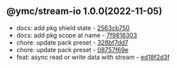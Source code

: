 <a name="1.0.0">

## @ymc/stream-io 1.0.0(2022-11-05)</a> 
- docs: add pkg shield state - [2563cb750](https://github.com/ymc-github/js-idea/commit/32563cb75013ea106c011e39213590653da35fb7 "docs(core): add pkg shield state&#10;&#10;update lin,tes state in readme.md&#10;update banner in dist&#10;&#10;generated by ymc@robot")
- docs: add pkg scope at name - [7f9816303](https://github.com/ymc-github/js-idea/commit/17f9816303affed7df6cf9d56cf31f4ee2c7cbd5 "docs(core): add pkg scope at name&#10;&#10;export setClassConstructor and alias&#10;export setClassMethod and alias&#10;export mixClass and alias&#10;export setClassMethodAlias&#10;&#10;generated by ymc@robot")
- chore: update pack preset - [328bf7dd7](https://github.com/ymc-github/js-idea/commit/6328bf7dd735cc3353346082cf7312ede56e98c1 "chore(core): update pack preset&#10;&#10;define extend handle in base file&#10;extend prototype in enhance file&#10;&#10;generated by ymc@robot")
- chore: update pack preset - [08757f69e](https://github.com/ymc-github/js-idea/commit/508757f69e83eab60ad42023912294ff406d1c43 "chore(core): update pack preset&#10;&#10;export handle as default&#10;&#10;generated by ymc@robot")
- feat: async read or write data with stream - [ed18f2d3f](https://github.com/ymc-github/js-idea/commit/8ed18f2d3f929578a1f0a87f8172ed49edc5119c "feat(core): async read or write data with stream&#10;&#10;")